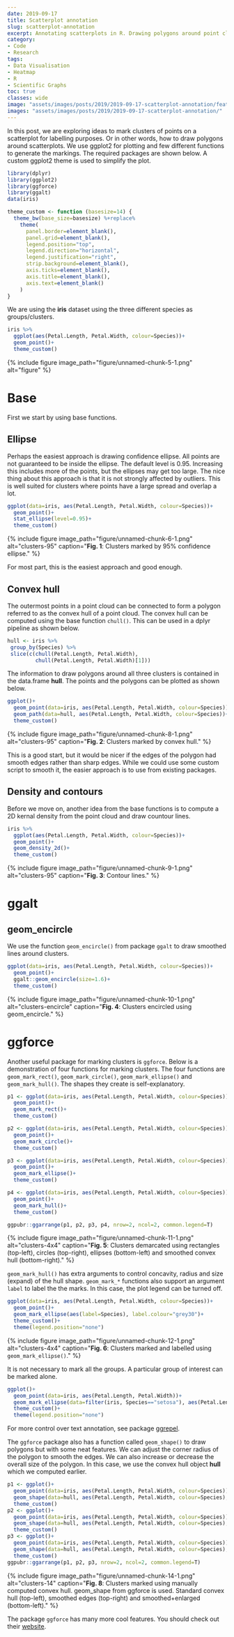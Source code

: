 ```yaml
---
date: 2019-09-17
title: Scatterplot annotation
slug: scatterplot-annotation
excerpt: Annotating scatterplots in R. Drawing polygons around point clusters using base functions and R packages ggplot, ggalt and ggforce.
category:
- Code
- Research
tags:
- Data Visualisation
- Heatmap
- R
- Scientific Graphs
toc: true
classes: wide
image: "assets/images/posts/2019/2019-09-17-scatterplot-annotation/featured.jpg"
images: "assets/images/posts/2019/2019-09-17-scatterplot-annotation/"
---
```


In this post, we are exploring ideas to mark clusters of points on a scatterplot for labelling purposes. Or in other words, how to draw polygons around scatterplots. We use ggplot2 for plotting and few different functions to generate the markings. The required packages are shown below. A custom ggplot2 theme is used to simplify the plot.

```r
library(dplyr)
library(ggplot2)
library(ggforce)
library(ggalt)
data(iris)

theme_custom <- function (basesize=14) {
  theme_bw(base_size=basesize) %+replace%
    theme(
      panel.border=element_blank(),
      panel.grid=element_blank(),
      legend.position="top",
      legend.direction="horizontal",
      legend.justification="right",
      strip.background=element_blank(),
      axis.ticks=element_blank(),
      axis.title=element_blank(),
      axis.text=element_blank()
    )
}
```



We are using the **iris** dataset using the three different species as groups/clusters.


```r
iris %>%
  ggplot(aes(Petal.Length, Petal.Width, colour=Species))+
  geom_point()+
  theme_custom()
```

{%
  include figure
  image_path="figure/unnamed-chunk-5-1.png"
  alt="figure"
%}

# Base

First we start by using base functions.

## Ellipse

Perhaps the easiest approach is drawing confidence ellipse. All points are not guaranteed to be inside the ellipse. The default level is 0.95. Increasing this includes more of the points, but the ellipses may get too large. The nice thing about this approach is that it is not strongly affected by outliers. This is well suited for clusters where points have a large spread and overlap a lot.


```r
ggplot(data=iris, aes(Petal.Length, Petal.Width, colour=Species))+
  geom_point()+
  stat_ellipse(level=0.95)+
  theme_custom()
```

{%
  include figure
  image_path="figure/unnamed-chunk-6-1.png"
  alt="clusters-95"
  caption="<b>Fig. 1</b>: Clusters marked by 95% confidence ellipse."
%}

For most part, this is the easiest approach and good enough.

## Convex hull

The outermost points in a point cloud can be connected to form a polygon referred to as the convex hull of a point cloud. The convex hull can be computed using the base function `chull()`. This can be used in a dplyr pipeline as shown below.


```r
hull <- iris %>% 
 group_by(Species) %>%
 slice(c(chull(Petal.Length, Petal.Width),
         chull(Petal.Length, Petal.Width)[1]))
```

The information to draw polygons around all three clusters is contained in the data.frame **hull**. The points and the polygons can be plotted as shown below.


```r
ggplot()+
  geom_point(data=iris, aes(Petal.Length, Petal.Width, colour=Species))+
  geom_path(data=hull, aes(Petal.Length, Petal.Width, colour=Species))+
  theme_custom()
```

{%
  include figure
  image_path="figure/unnamed-chunk-8-1.png"
  alt="clusters-95"
  caption="<b>Fig. 2</b>: Clusters marked by convex hull."
%}

This is a good start, but it would be nicer if the edges of the polygon had smooth edges rather than sharp edges. While we could use some custom script to smooth it, the easier approach is to use from existing packages.

## Density and contours

Before we move on, another idea from the base functions is to compute a 2D kernal density from the point cloud and draw countour lines.


```r
iris %>%
  ggplot(aes(Petal.Length, Petal.Width, colour=Species))+
  geom_point()+
  geom_density_2d()+
  theme_custom()
```

{%
  include figure
  image_path="figure/unnamed-chunk-9-1.png"
  alt="clusters-95"
  caption="<b>Fig. 3</b>: Contour lines."
%}

# ggalt
## geom_encircle

We use the function `geom_encircle()` from package `ggalt` to draw smoothed lines around clusters.


```r
ggplot(data=iris, aes(Petal.Length, Petal.Width, colour=Species))+
  geom_point()+
  ggalt::geom_encircle(size=1.6)+
  theme_custom()
```

{%
  include figure
  image_path="figure/unnamed-chunk-10-1.png"
  alt="clusters-encircle"
  caption="<b>Fig. 4</b>: Clusters encircled using geom_encircle."
%}

# ggforce

Another useful package for marking clusters is `ggforce`. Below is a demonstration of four functions for marking clusters. The four functions are `geom_mark_rect()`, `geom_mark_circle()`, `geom_mark_ellipse()` and `geom_mark_hull()`. The shapes they create is self-explanatory.


```r
p1 <- ggplot(data=iris, aes(Petal.Length, Petal.Width, colour=Species))+
  geom_point()+
  geom_mark_rect()+
  theme_custom()

p2 <- ggplot(data=iris, aes(Petal.Length, Petal.Width, colour=Species))+
  geom_point()+
  geom_mark_circle()+
  theme_custom()

p3 <- ggplot(data=iris, aes(Petal.Length, Petal.Width, colour=Species))+
  geom_point()+
  geom_mark_ellipse()+
  theme_custom()

p4 <- ggplot(data=iris, aes(Petal.Length, Petal.Width, colour=Species))+
  geom_point()+
  geom_mark_hull()+
  theme_custom()

ggpubr::ggarrange(p1, p2, p3, p4, nrow=2, ncol=2, common.legend=T)
```

{%
  include figure
  image_path="figure/unnamed-chunk-11-1.png"
  alt="clusters-4x4"
  caption="<b>Fig. 5</b>: Clusters demarcated using rectangles (top-left), circles (top-right), ellipses (bottom-left) and smoothed convex hull (bottom-right)."
%}

`geom_mark_hull()` has extra arguments to control concavity, radius and size (expand) of the hull shape. `geom_mark_*` functions also support an argument `label` to label the the marks. In this case, the plot legend can be turned off.


```r
ggplot(data=iris, aes(Petal.Length, Petal.Width, colour=Species))+
  geom_point()+
  geom_mark_ellipse(aes(label=Species), label.colour="grey30")+
  theme_custom()+
  theme(legend.position="none")
```

{%
  include figure
  image_path="figure/unnamed-chunk-12-1.png"
  alt="clusters-4x4"
  caption="<b>Fig. 6</b>: Clusters marked and labelled using `geom_mark_ellipse()`."
%}

It is not necessary to mark all the groups. A particular group of interest can be marked alone.


```r
ggplot()+
  geom_point(data=iris, aes(Petal.Length, Petal.Width))+
  geom_mark_ellipse(data=filter(iris, Species=="setosa"), aes(Petal.Length, Petal.Width, label=Species), label.colour="grey30", description="This is a brief description about this annotation.")+
  theme_custom()+
  theme(legend.position="none")
```

For more control over text annotation, see package [ggrepel](https://cran.r-project.org/web/packages/ggrepel/vignettes/ggrepel.html).

The `ggforce` package also has a function called `geom_shape()` to draw polygons but with some neat features. We can adjust the corner radius of the polygon to smooth the edges. We can also increase or decrease the overall size of the polygon. In this case, we use the convex hull object **hull** which we computed earlier.


```r
p1 <- ggplot()+
  geom_point(data=iris, aes(Petal.Length, Petal.Width, colour=Species))+
  geom_shape(data=hull, aes(Petal.Length, Petal.Width, colour=Species), fill=NA)+
  theme_custom()
p2 <- ggplot()+
  geom_point(data=iris, aes(Petal.Length, Petal.Width, colour=Species))+
  geom_shape(data=hull, aes(Petal.Length, Petal.Width, colour=Species), fill=NA, radius=0.05)+
  theme_custom()
p3 <- ggplot()+
  geom_point(data=iris, aes(Petal.Length, Petal.Width, colour=Species))+
  geom_shape(data=hull, aes(Petal.Length, Petal.Width, colour=Species), fill=NA, radius=0.05, expand=0.04)+
  theme_custom()
ggpubr::ggarrange(p1, p2, p3, nrow=2, ncol=2, common.legend=T)
```

{%
  include figure
  image_path="figure/unnamed-chunk-14-1.png"
  alt="clusters-14"
  caption="<b>Fig. 8</b>: Clusters marked using manually computed convex hull. geom_shape from ggforce is used. Standard convex hull (top-left), smoothed edges (top-right) and smoothed+enlarged (bottom-left)."
%}

The package `ggforce` has many more cool features. You should check out their [website](https://ggforce.data-imaginist.com/).
